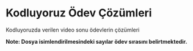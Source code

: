 # Kodluyoruz Ödev Çözümleri
 Kodluyoruzda verilen video sonu ödevlerin çözümleri

**Note: Dosya isimlendirilmesindeki sayılar ödev sırasını belirtmektedir.**
